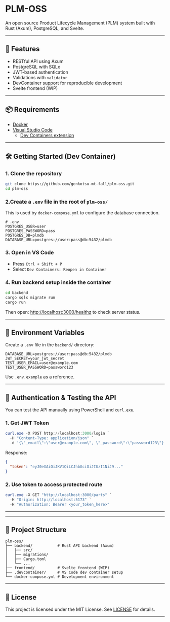 # PLM-OSS

An open source Product Lifecycle Management (PLM) system built with Rust (Axum), PostgreSQL, and Svelte.

---

## 🚀 Features

- RESTful API using Axum
- PostgreSQL with SQLx
- JWT-based authentication
- Validations with `validator`
- DevContainer support for reproducible development
- Svelte frontend (WIP)

---

## 📦 Requirements

- [Docker](https://www.docker.com/)
- [Visual Studio Code](https://code.visualstudio.com/)
  - [Dev Containers extension](https://marketplace.visualstudio.com/items?itemName=ms-vscode-remote.remote-containers)

---

## 🛠️ Getting Started (Dev Container)

### 1. Clone the repository

```bash
git clone https://github.com/genkotsu-mt-fall/plm-oss.git
cd plm-oss
```

### 2.Create a `.env` file in the root of `plm-oss/`

This is used by `docker-compose.yml` to configure the database connection.

```env
# .env
POSTGRES_USER=user
POSTGRES_PASSWORD=pass
POSTGRES_DB=plmdb
DATABASE_URL=postgres://user:pass@db:5432/plmdb
```

### 3. Open in VS Code

- Press `Ctrl + Shift + P`
- Select `Dev Containers: Reopen in Container`

### 4. Run backend setup inside the container

```bash
cd backend
cargo sqlx migrate run
cargo run
```

Then open: [http://localhost:3000/healthz](http://localhost:3000/healthz) to check server status.

---

## 🔐 Environment Variables

Create a `.env` file in the `backend/` directory:

```env
DATABASE_URL=postgres://user:pass@db:5432/plmdb
JWT_SECRET=your_jwt_secret
TEST_USER_EMAIL=user@example.com
TEST_USER_PASSWORD=password123
```

Use `.env.example` as a reference.

---

## 🔑 Authentication & Testing the API

You can test the API manually using PowerShell and `curl.exe`.

### 1. Get JWT Token

```powershell
curl.exe -X POST http://localhost:3000/login `
  -H "Content-Type: application/json" `
  -d '{\"_email\":\"user@example.com\", \"_password\":\"password123\"}'
```

Response:

```json
{
  "token": "eyJ0eXAiOiJKV1QiLCJhbGciOiJIUzI1NiJ9..."
}
```

### 2. Use token to access protected route

```powershell
curl.exe -X GET "http://localhost:3000/parts" `
  -H "Origin: http://localhost:5173" `
  -H "Authorization: Bearer <your_token_here>"
```

---

<!-- ## 🧪 Run Tests

```bash
cd backend
cargo test
``` -->

---

## 📁 Project Structure

```
plm-oss/
├── backend/           # Rust API backend (Axum)
│   ├── src/
│   ├── migrations/
│   ├── Cargo.toml
│   └── ...
├── frontend/          # Svelte frontend (WIP)
├── .devcontainer/     # VS Code dev container setup
└── docker-compose.yml # Development environment
```

---

## 📖 License

This project is licensed under the MIT License. See [LICENSE](LICENSE) for details.

---